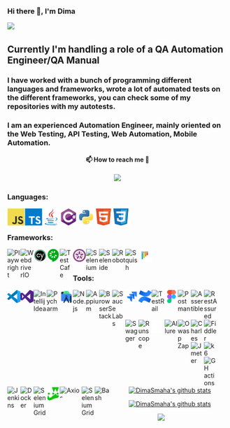 ### Hi there 👋, I'm Dima

![](https://komarev.com/ghpvc/?username=DimaSmaha&style=flat-square&color=brightgreen)

## Currently I'm handling a role of a QA Automation Engineer/QA Manual
### I have worked with a bunch of programming different languages and frameworks, wrote a lot of automated tests on the different frameworks, you can check some of my repositories with my autotests.
### I am an experienced Automation Engineer, mainly oriented on the Web Testing, API Testing, Web Automation, Mobile Automation.

<h4 align="center">
  📫 How to reach me 💬
</h1>
<p align="center">
<a href="https://www.linkedin.com/in/dmytro-smaha/" target="_blank">
  <img height="32" src="https://cdn-icons-png.flaticon.com/512/1377/1377213.png"/>
</a>
</p>

### Languages:

<img align="left" alt="JavaScript" width="40px" src="https://github.com/devicons/devicon/blob/master/icons/javascript/javascript-original.svg" />
<img align="left" alt="TypeScript" width="40px" src="https://github.com/devicons/devicon/blob/master/icons/typescript/typescript-original.svg" />
<img align="left" alt="Java" width="40px" src="https://github.com/devicons/devicon/blob/master/icons/java/java-original.svg" />
<img align="left" alt="C#" width="40px" src="https://github.com/devicons/devicon/blob/master/icons/csharp/csharp-original.svg" />
<img align="left" alt="Python" width="40px" src="https://github.com/devicons/devicon/blob/master/icons/python/python-original.svg" />
<img align="left" alt="HTML5" width="40px" src="https://github.com/devicons/devicon/blob/master/icons/html5/html5-original.svg" />
<img align="left" alt="CSS3" width="40px" src="https://github.com/devicons/devicon/blob/master/icons/css3/css3-original.svg" />
<br />
<br />

### Frameworks:
<img align="left" alt="Playwright" width="30px" src="https://playwright.dev/img/playwright-logo.svg" />
<img align="left" alt="WebdriverIO" width="30px" src="https://raw.githubusercontent.com/webdriverio/webdriverio-schematics/HEAD/.github/assets/logo.png" />
<img align="left" alt="Cypress" width="30px" src="https://raw.githubusercontent.com/vscode-icons/vscode-icons/a6526a9b865babf8d661779a5d1fff67672fce89/icons/file_type_cypress.svg" />
<img align="left" alt="Cucumber" width="30px" src="https://github.com/devicons/devicon/blob/master/icons/cucumber/cucumber-plain.svg" />
<img align="left" alt="TestCafe" width="30px" src="https://seeklogo.com/images/T/testcafe-logo-6161D2C53D-seeklogo.com.png" />
<img align="left" alt="Jasmine" width="30px" src="https://github.com/devicons/devicon/blob/master/icons/jasmine/jasmine-plain.svg" />
<img align="left" alt="Selenium" width="30px" src="https://seeklogo.com/images/S/selenium-logo-A1B53CEFB0-seeklogo.com.png" />
<img align="left" alt="Selenide" width="30px" src="https://pbs.twimg.com/profile_images/378800000484627924/ff1d3d03ad85234b0168493123816da2_400x400.png" />
<img align="left" alt="Robot" width="30px" src="https://seeklogo.com/images/R/robot-framework-logo-FED576FF0B-seeklogo.com.png" />
<img align="left" alt="Squish" width="30px" src="https://images.g2crowd.com/uploads/product/image/large_detail/large_detail_8fbd0a28d94c4dea3bfeeec0f5bb59eb/squish-gui-tester.png" />
<img align="left" alt="Pytest" width="30px" src="https://github.com/devicons/devicon/blob/master/icons/pytest/pytest-original.svg" />
<br />
<br />

### Tools:
<img align="left" alt="Visual Studio Code" width="30px" src="https://github.com/devicons/devicon/blob/master/icons/vscode/vscode-original.svg" />
<img align="left" alt="Visual Studio" width="30px" src="https://github.com/devicons/devicon/blob/master/icons/visualstudio/visualstudio-plain.svg" />
<img align="left" alt="Intellij Idea" width="30px" src="https://seeklogo.com/images/I/intellij-idea-logo-F0395EF783-seeklogo.com.png" />
<img align="left" alt="Pycharm" width="30px" src="https://upload.wikimedia.org/wikipedia/commons/1/1d/PyCharm_Icon.svg" />
<img align="left" alt="Android Studio" width="30px" src="https://github.com/devicons/devicon/blob/master/icons/androidstudio/androidstudio-original.svg" />
<img align="left" alt="Node.js" width="30px" src="https://cdn-icons-png.flaticon.com/512/5968/5968322.png" />
<img align="left" alt="Appium" width="30px" src="https://seeklogo.com/images/A/appium-logo-7A2DD5B4E3-seeklogo.com.png" />
<img align="left" alt="BrowserStack" width="30px" src="https://seeklogo.com/images/B/browserstack-logo-7649F95939-seeklogo.com.png" />
<img align="left" alt="Sauce Labs" width="30px" src="https://logosandtypes.com/wp-content/uploads/2023/03/sauce-labs.svg" />
<img align="left" alt="Jira" width="30px" src="https://github.com/devicons/devicon/blob/master/icons/jira/jira-original.svg" />
<img align="left" alt="Confluence" width="30px" src="https://github.com/devicons/devicon/blob/master/icons/confluence/confluence-original.svg" />
<img align="left" alt="TestRail" width="30px" src="https://media.gurock.com/gk-media/logos/TestRail%20Logo%20Square.svg" />
<img align="left" alt="Figma" width="30px" src="https://github.com/devicons/devicon/blob/master/icons/figma/figma-original.svg" />
<img align="left" alt="Postman" width="30px" src="https://cdn.icon-icons.com/icons2/3053/PNG/512/postman_alt_macos_bigsur_icon_189814.png" />
<img align="left" alt="Assertible" width="30px" src="https://assertible.com/fonts/logo.a9f30ec66525a738d596c0d72f1c4ee6.svg" />
<img align="left" alt="RestAssured" width="30px" src="https://miro.medium.com/v2/resize:fit:800/1*qmS-f8Pv72ZavjF22v-xiw.png" />
<img align="left" alt="Swagger" width="30px" src="https://upload.wikimedia.org/wikipedia/commons/a/ab/Swagger-logo.png" />
<img align="left" alt="Runscope" width="30px" src="https://www.runscope.com/static/img/public/share-image.png" />
<img align="left" alt="DevTools" width="30px" src="https://github.com/ChromeDevTools/devtools-logo/blob/master/logos/svg/chrome-devtools-square-responsive.svg" />
<img align="left" alt="Allure" width="30px" src="https://avatars.githubusercontent.com/u/5879127?s=200&v=4" />
<img align="left" alt="Owasp Zap" width="30px" src="https://avatars.githubusercontent.com/u/6716868?s=280&v=4" />
<img align="left" alt="Charles" width="30px" src="https://user-images.githubusercontent.com/15472/41327135-e4bf090c-6eca-11e8-9b76-032e8e2b0707.png" />
<img align="left" alt="Fiddler" width="30px" src="https://www.wizcase.com/wp-content/uploads/2022/03/en-fiddler-logo.jpg" />
<img align="left" alt="Jmeter" width="30px" src="https://jmeter.apache.org/images/jmeter_square.svg" />
<img align="left" alt="k6" width="30px" src="https://upload.wikimedia.org/wikipedia/commons/thumb/e/ef/K6-logo.svg/1058px-K6-logo.svg.png" />
<img align="left" alt="GH actions" width="30px" src="https://avatars.githubusercontent.com/u/44036562?s=200&v=4" />
<img align="left" alt="Jenkins" width="30px" src="https://cdn.worldvectorlogo.com/logos/jenkins-1.svg" />
<img align="left" alt="Docker" width="30px" src="https://cdn.worldvectorlogo.com/logos/docker-4.svg" />
<img align="left" alt="Selenium Grid" width="30px" src="https://www.selenium.dev/images/logos/grid.svg" />
<img align="left" alt="Jest" width="30px" src="https://raw.githubusercontent.com/bestofjs/bestofjs/master/apps/bestofjs-nextjs/public/logos/jest.dark.svg" />
<img align="left" alt="Axios" height="26px" width="50px" src="https://seeklogo.com/images/A/axios-logo-CD0C90458F-seeklogo.com.png" />
<img align="left" alt="Selenium Grid" width="30px" src="https://avatars.githubusercontent.com/u/6154722?s=200&v=4" />
<br />
<img align="left" alt="Bash" width="40px" src="https://upload.wikimedia.org/wikipedia/commons/4/4b/Bash_Logo_Colored.svg" />


<br />
<br />
<br />
<br />
<br />
<br />

<!-- ![Top Langs] -->
<p align="center">
  <a href="https://github.com/DimaSmaha"><img src="https://github-readme-stats.vercel.app/api/top-langs/?username=DimaSmaha&layout=compact&theme=light&hide_border=true&show_icons=true&hide=kotlin" alt="DimaSmaha's github stats"></a>
</p>
<!-- Dima's github stats -->
<p align="center">
  <a href="https://github.com/DimaSmaha"><img src="https://github-readme-stats.vercel.app/api?username=DimaSmaha&show_icons=true&hide_border=true&theme=light" alt="DimaSmaha's github stats"></a>
</p>
<!-- Dima's Trophies -->
<p align="center">
  <a href="https://github.com/DimaSmaha/github-profile-trophy"><img src="https://github-profile-trophy.vercel.app/?username=DimaSmaha"></a>
</p>
  
<!--
**DimaSmaha/DimaSmaha** is a ✨ _special_ ✨ repository because its `README.md` (this file) appears on your GitHub profile.

Here are some ideas to get you started:

- 🔭 I’m currently working on ...
- 🌱 I’m currently learning ...
- 👯 I’m looking to collaborate on ...
- 🤔 I’m looking for help with ...
- 💬 Ask me about ...
- 📫 How to reach me: ...
- 😄 Pronouns: ...
- ⚡ Fun fact: ...
-->
